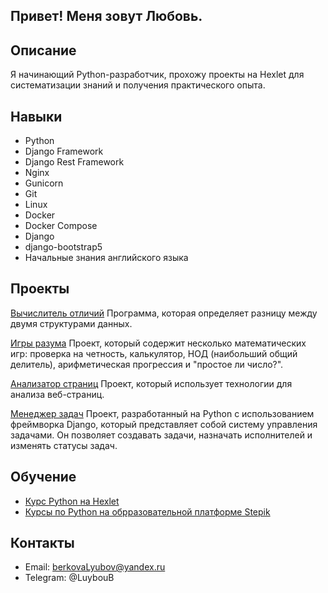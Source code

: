 ## Привет! Меня зовут Любовь.

## Описание
 Я начинающий Python-разработчик, прохожу проекты на Hexlet для систематизации знаний и получения практического опыта. 

## Навыки
- Python
- Django Framework
- Django Rest Framework
- Nginx
- Gunicorn
- Git
- Linux
- Docker
- Docker Compose
- Django
- django-bootstrap5
- Начальные знания английского языка

## Проекты

[Вычислитель отличий](https://github.com/luybovb/python-project-50)
Программа, которая определяет разницу между двумя структурами данных.  

[Игры разума](https://github.com/luybovb/python-project-49)
Проект, который содержит несколько математических игр: проверка на четность, калькулятор, НОД (наибольший общий делитель), арифметическая прогрессия и "простое ли число?".

[Анализатор страниц](https://github.com/LuybovB/python-project-83)
Проект, который использует технологии для анализа веб-страниц.

[Менеджер задач](https://github.com/LuybovB/python-project-52)
Проект, разработанный на Python с использованием фреймворка Django, который представляет собой систему управления задачами. Он позволяет создавать задачи, назначать исполнителей и изменять статусы задач.

## Обучение
- [Курс Python на Hexlet](https://ru.hexlet.io/programs/python)
- [Курсы по Python на обрразовательной платформе Stepik](https://stepik.org)


## Контакты
- Email: berkovaLyubov@yandex.ru
- Telegram: @LuybouB

